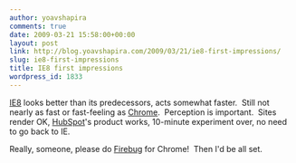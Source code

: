```yaml
---
author: yoavshapira
comments: true
date: 2009-03-21 15:58:00+00:00
layout: post
link: http://blog.yoavshapira.com/2009/03/21/ie8-first-impressions/
slug: ie8-first-impressions
title: IE8 first impressions
wordpress_id: 1833
---
```


[IE8](http://www.microsoft.com/windows/internet-explorer/default.aspx) looks better than its predecessors, acts somewhat faster.  Still not nearly as fast or fast-feeling as [Chrome](http://www.google.com/chrome).  Perception is important.  Sites render OK, [HubSpot](http://www.hubspot.com)'s product works, 10-minute experiment over, no need to go back to IE.

  


Really, someone, please do [Firebug](http://getfirebug.com/) for Chrome!  Then I'd be all set.

  


  

